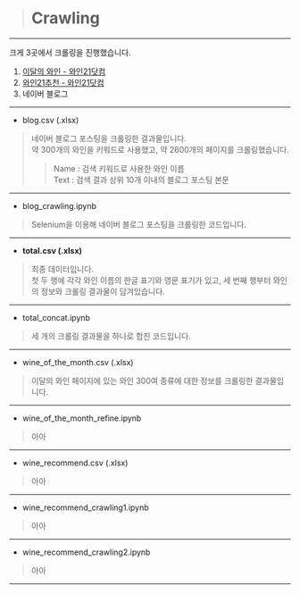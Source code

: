 > # Crawling
---
크게 3곳에서 크롤링을 진행했습니다.

1. [이달의 와인 - 와인21닷컴](https://www.wine21.com/13_search/monthly_list.html)
2. [와인21추천 - 와인21닷컴](https://www.wine21.com/13_search/recommend_list.html)
3. 네이버 블로그

---
* blog.csv (.xlsx)
> 네이버 블로그 포스팅을 크롤링한 결과물입니다.  
> 약 300개의 와인을 키워드로 사용했고, 약 2600개의 페이지를 크롤링했습니다.
>> Name : 검색 키워드로 사용한 와인 이름  
>> Text : 검색 결과 상위 10개 이내의 블로그 포스팅 본문
---
* blog_crawling.ipynb
> Selenium을 이용해 네이버 블로그 포스팅을 크롤링한 코드입니다.
---
* **total.csv (.xlsx)**
> 최종 데이터입니다.  
> 첫 두 행에 각각 와인 이름의 한글 표기와 영문 표기가 있고, 세 번째 행부터 와인의 정보와 크롤링 결과물이 담겨있습니다.
---
* total_concat.ipynb
> 세 개의 크롤링 결과물을 하나로 합친 코드입니다.
---
* wine_of_the_month.csv (.xlsx)
> 이달의 와인 페이지에 있는 와인 300여 종류에 대한 정보를 크롤링한 결과물입니다.
>> 
---
* wine_of_the_month_refine.ipynb
> 아아
---
* wine_recommend.csv (.xlsx)
> 아아
---
* wine_recommend_crawling1.ipynb
> 아아
---
* wine_recommend_crawling2.ipynb
> 아아
---